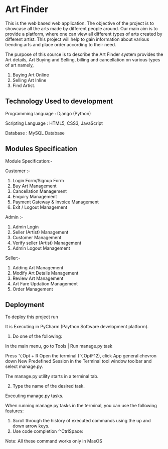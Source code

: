 
# Art Finder

This is the web based web application. The objective of the project is to showcase all the arts made by different people around. 
Our main aim is to provide a platform, where one can view all different types of arts created by different artist. 
This project will help to gain information about various trending arts and place order according to their need.

The purpose of this source is to describe the Art Finder system
provides the Art details, Art Buying and Selling, billing and cancellation on various types of
art namely,
1. Buying Art Online
2. Selling Art Inline
3. Find Artist.




## Technology Used to development

Programming language : Django (Python)

Scripting Language : HTML5, CSS3, JavaScript

Database : MySQL Database
## Modules Specification 

Module Specification:-

Customer :-

1. Login Form/Signup Form
2. Buy Art Management
3. Cancellation Management
4. Enquiry Management
5. Payment Gateway & Invoice Management
6. Exit / Logout Management

Admin :-

1. Admin Login
2. Seller (Artist) Management
3. Customer Management
4. Verify seller (Artist) Management
5. Admin Logout Management

Seller:-

1. Adding Art Management
2. Modify Art Details Management
3. Review Art Management
4. Art Fare Updation Management
5. Order Management
## Deployment

To deploy this project run

It is Executing in PyCharm (Paython Software development platform). 

1. Do one of the following:

In the main menu, go to Tools | Run manage.py task

Press ⌥Opt + R
Open the terminal (⌥OptF12), click App general chevron down New Predefined Session in the Terminal tool window toolbar and select manage.py.

The manage.py utility starts in a terminal tab.

2. Type the name of the desired task.

Executing manage.py tasks.

When running manage.py tasks in the terminal, you can use the following features:

1. Scroll through the history of executed commands using the up and down arrow keys.
2. Use code completion ⌃CtrlSpace:


Note: All these command works only in MasOS 
